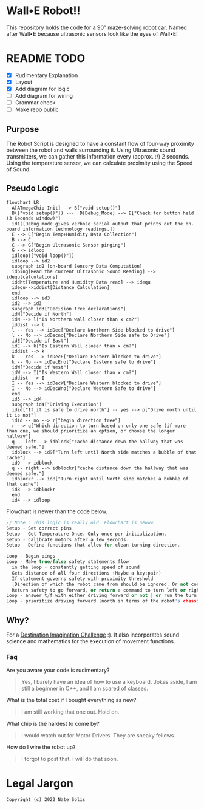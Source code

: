 # Wall•E Robot!!
This repository holds the code for a 90° maze-solving robot car. Named after Wall•E because ultrasonic sensors look like the eyes of Wall•E!

# README TODO

- [x] Rudimentary Explanation
- [x] Layout
- [x] Add diagram for logic
- [ ] Add diagram for wiring
- [ ] Grammar check
- [ ] Make repo public

## Purpose

The Robot Script is designed to have a constant flow of four-way proximity between the robot and walls surrounding it.
Using Ultrasonic sound transmitters, we can gather this information every (approx. :/) 2 seconds. Using the temperature sensor, we can calculate proximity using the Speed of Sound.

## Pseudo Logic

```mermaid
flowchart LR
  A[ATmegaChip Init] --> B["void setup()"] 
  B(["void setup()"]) ---  D[Debug_Mode] --> E["Check for button held (3 Seconds window)"]
  id1([Debug mode gives verbose serial output that prints out the on-board information technology readings.])
  E --> C["Begin Temp+Humidity Data Collection"]
  B --> C
  C --> G["Begin Ultrasonic Sensor pinging"]
  G --> idloop
  idloop(["void loop()"])
  idloop --> id2
  subgraph id2 [on-board Sensory Data Computation]
  idping[Read the current Ultrasonic Sound Reading] --> idequ[calculations]
  iddht[Temperature and Humidity Data read] --> idequ
  idequ-->iddist[Distance Calculation]
  end
  idloop --> id3
  id2 --> id3
  subgraph id3["Decision tree declarations"]
  idN["Decide if North"]
  idN --> l["Is Northern wall closer than x cm?"]
  iddist --> l
  l -- Yes --> idDec["Declare Northern Side blocked to drive"]
  l -- No --> idDecno["Declare Northern Side safe to Drive"]
  idE["Decide if East"]
  idE --> k["Is Eastern Wall closer than x cm?"]
  iddist --> k
  k -- Yes --> idDecE["Declare Eastern blocked to drive"]
  k -- No --> idDecEno["Declare Eastern safe to drive"]
  idW["Decide if West"]
  idW --> I["Is Western Wall closer than x cm?"]
  iddist --> I
  I -- Yes --> idDecW["Declare Western blocked to drive"]
  I -- No --> idDecWno["Declare Western Safe to drive"]
  end
  id3 --> id4
  subgraph id4["Driving Execution"]
  idid["If it is safe to drive north"] -- yes --> p["Drive north until it is not"]
  idid -- no --> r["begin direction tree"]
  r --> q["Which direction to turn based on only one safe (if more than one, we should prioritize an option, or choose the longer hallway"]
  q -- left --> idblock["cache distance down the hallway that was deemed safe."]
  idblock --> id9["Turn left until North side matches a bubble of that cache"]
  id9 --> idblock
  q -- right --> idblockr["cache distance down the hallway that was deemed safe."]
  idblockr --> id8["Turn right until North side matches a bubble of that cache"]
  id8 --> idblockr
  end
  id4 --> idloop
```
Flowchart is newer than the code below.

```cpp
// Note : This logic is really old. Flowchart is newww.
Setup - Set correct pins
Setup - Get Temperature Once. Only once per initialization.
Setup - calibrate motors after a few seconds.
Setup - Define functions that allow for clean turning direction.

Loop - Begin pings
Loop - Make true/false safety statements flow
  in the loop - constantly getting speed of sound
  Gets distance of all four directions (Maybe a key:pair)
  If statement governs safety with proximity threshold 
  [Direction of which the robot came from should be ignored. Or not considered usable unless I add enough complexity to allow for more complex mazes.
  Return safety to go forward, or return a command to turn left or right.
Loop - answer t/f with either driving forward or not | or run the turn funcs
Loop - prioritize driving forward (north in terms of the robot's chassis)
```

## Why?

For a [Destination Imagination Challenge](https://www.destinationimagination.org) :). It also incorporates sound science and mathematics for the execution of movement functions.

### Faq

Are you aware your code is rudimentary?

> Yes, I barely have an idea of how to use a keyboard.
> Jokes aside, I am still a beginner in C++, and I am scared of classes.

What is the total cost if I bought everything as new?

> I am still working that one out. Hold on.

What chip is the hardest to come by?

> I would watch out for Motor Drivers. They are sneaky fellows. 

How do I wire the robot up?

> I forgot to post that. I will do that soon.

# Legal Jargon
`Copyright (c) 2022 Nate Solis`
